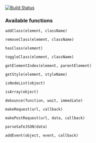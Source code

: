 [![Build Status](https://travis-ci.org/elisiondesign/helpers-library.svg?branch=master)](https://travis-ci.org/elisiondesign/helpers-library)

### Available functions

`addClass(element, className)`

`removeClass(element, className)`

`hasClass(element)`

`toggleClass(element, className)`

`getElementIndex(element, parentElement)`

`getStyle(element, styleName)`

`isNodeList(object)`

`isArray(object)`

`debounce(function, wait, immediate)`

`makeRequest(url, callback)`

`makePostRequest(url, data, callback)`

`parseSafeJSON(data)`

`addEvent(object, event, callback)`
